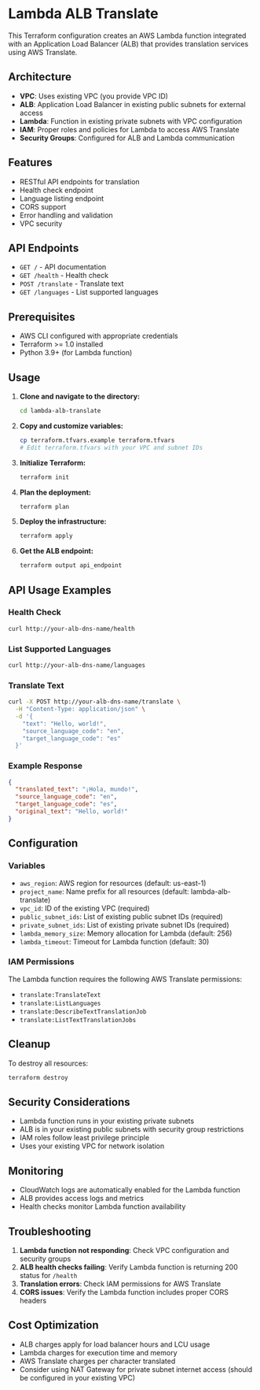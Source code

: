 # Lambda ALB Translate

This Terraform configuration creates an AWS Lambda function integrated with an Application Load Balancer (ALB) that provides translation services using AWS Translate.

## Architecture

- **VPC**: Uses existing VPC (you provide VPC ID)
- **ALB**: Application Load Balancer in existing public subnets for external access
- **Lambda**: Function in existing private subnets with VPC configuration
- **IAM**: Proper roles and policies for Lambda to access AWS Translate
- **Security Groups**: Configured for ALB and Lambda communication

## Features

- RESTful API endpoints for translation
- Health check endpoint
- Language listing endpoint
- CORS support
- Error handling and validation
- VPC security

## API Endpoints

- `GET /` - API documentation
- `GET /health` - Health check
- `POST /translate` - Translate text
- `GET /languages` - List supported languages

## Prerequisites

- AWS CLI configured with appropriate credentials
- Terraform >= 1.0 installed
- Python 3.9+ (for Lambda function)

## Usage

1. **Clone and navigate to the directory:**
   ```bash
   cd lambda-alb-translate
   ```

2. **Copy and customize variables:**
   ```bash
   cp terraform.tfvars.example terraform.tfvars
   # Edit terraform.tfvars with your VPC and subnet IDs
   ```

3. **Initialize Terraform:**
   ```bash
   terraform init
   ```

4. **Plan the deployment:**
   ```bash
   terraform plan
   ```

5. **Deploy the infrastructure:**
   ```bash
   terraform apply
   ```

6. **Get the ALB endpoint:**
   ```bash
   terraform output api_endpoint
   ```

## API Usage Examples

### Health Check
```bash
curl http://your-alb-dns-name/health
```

### List Supported Languages
```bash
curl http://your-alb-dns-name/languages
```

### Translate Text
```bash
curl -X POST http://your-alb-dns-name/translate \
  -H "Content-Type: application/json" \
  -d '{
    "text": "Hello, world!",
    "source_language_code": "en",
    "target_language_code": "es"
  }'
```

### Example Response
```json
{
  "translated_text": "¡Hola, mundo!",
  "source_language_code": "en",
  "target_language_code": "es",
  "original_text": "Hello, world!"
}
```

## Configuration

### Variables

- `aws_region`: AWS region for resources (default: us-east-1)
- `project_name`: Name prefix for all resources (default: lambda-alb-translate)
- `vpc_id`: ID of the existing VPC (required)
- `public_subnet_ids`: List of existing public subnet IDs (required)
- `private_subnet_ids`: List of existing private subnet IDs (required)
- `lambda_memory_size`: Memory allocation for Lambda (default: 256)
- `lambda_timeout`: Timeout for Lambda function (default: 30)

### IAM Permissions

The Lambda function requires the following AWS Translate permissions:
- `translate:TranslateText`
- `translate:ListLanguages`
- `translate:DescribeTextTranslationJob`
- `translate:ListTextTranslationJobs`

## Cleanup

To destroy all resources:
```bash
terraform destroy
```

## Security Considerations

- Lambda function runs in your existing private subnets
- ALB is in your existing public subnets with security group restrictions
- IAM roles follow least privilege principle
- Uses your existing VPC for network isolation

## Monitoring

- CloudWatch logs are automatically enabled for the Lambda function
- ALB provides access logs and metrics
- Health checks monitor Lambda function availability

## Troubleshooting

1. **Lambda function not responding**: Check VPC configuration and security groups
2. **ALB health checks failing**: Verify Lambda function is returning 200 status for `/health`
3. **Translation errors**: Check IAM permissions for AWS Translate
4. **CORS issues**: Verify the Lambda function includes proper CORS headers

## Cost Optimization

- ALB charges apply for load balancer hours and LCU usage
- Lambda charges for execution time and memory
- AWS Translate charges per character translated
- Consider using NAT Gateway for private subnet internet access (should be configured in your existing VPC)
